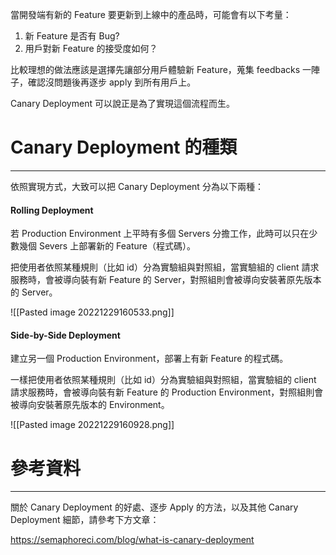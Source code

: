 當開發端有新的 Feature 要更新到上線中的產品時，可能會有以下考量：

1. 新 Feature 是否有 Bug?
2. 用戶對新 Feature 的接受度如何？

比較理想的做法應該是選擇先讓部分用戶體驗新 Feature，蒐集 feedbacks 一陣子，確認沒問題後再逐步 apply 到所有用戶上。

Canary Deployment 可以說正是為了實現這個流程而生。

# Canary Deployment 的種類

---

依照實現方式，大致可以把 Canary Deployment 分為以下兩種：

#### Rolling Deployment

若 Production Environment 上平時有多個 Servers 分擔工作，此時可以只在少數幾個 Severs 上部署新的 Feature（程式碼）。

把使用者依照某種規則（比如 id）分為實驗組與對照組，當實驗組的 client 請求服務時，會被導向裝有新 Feature 的 Server，對照組則會被導向安裝著原先版本的 Server。

![[Pasted image 20221229160533.png]]

#### Side-by-Side Deployment

建立另一個 Production Environment，部署上有新 Feature 的程式碼。

一樣把使用者依照某種規則（比如 id）分為實驗組與對照組，當實驗組的 client 請求服務時，會被導向裝有新 Feature 的 Production Environment，對照組則會被導向安裝著原先版本的 Environment。

![[Pasted image 20221229160928.png]]

# 參考資料

---

關於 Canary Deployment 的好處、逐步 Apply 的方法，以及其他 Canary Deployment 細節，請參考下方文章：

https://semaphoreci.com/blog/what-is-canary-deployment